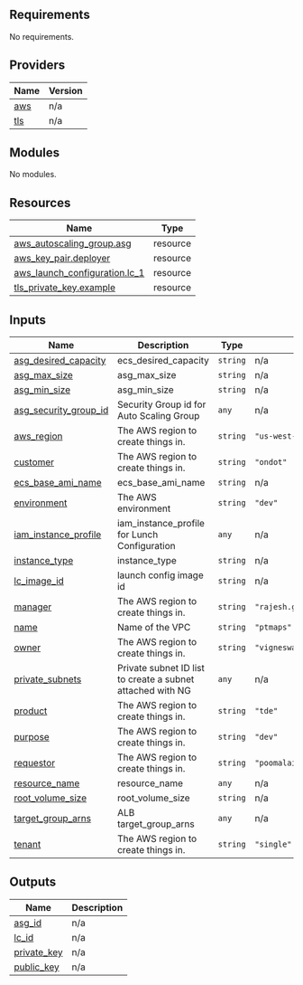 <!-- BEGIN_TF_DOCS -->
## Requirements

No requirements.

## Providers

| Name | Version |
|------|---------|
| <a name="provider_aws"></a> [aws](#provider\_aws) | n/a |
| <a name="provider_tls"></a> [tls](#provider\_tls) | n/a |

## Modules

No modules.

## Resources

| Name | Type |
|------|------|
| [aws_autoscaling_group.asg](https://registry.terraform.io/providers/hashicorp/aws/latest/docs/resources/autoscaling_group) | resource |
| [aws_key_pair.deployer](https://registry.terraform.io/providers/hashicorp/aws/latest/docs/resources/key_pair) | resource |
| [aws_launch_configuration.lc_1](https://registry.terraform.io/providers/hashicorp/aws/latest/docs/resources/launch_configuration) | resource |
| [tls_private_key.example](https://registry.terraform.io/providers/hashicorp/tls/latest/docs/resources/private_key) | resource |

## Inputs

| Name | Description | Type | Default | Required |
|------|-------------|------|---------|:--------:|
| <a name="input_asg_desired_capacity"></a> [asg\_desired\_capacity](#input\_asg\_desired\_capacity) | ecs\_desired\_capacity | `string` | n/a | yes |
| <a name="input_asg_max_size"></a> [asg\_max\_size](#input\_asg\_max\_size) | asg\_max\_size | `string` | n/a | yes |
| <a name="input_asg_min_size"></a> [asg\_min\_size](#input\_asg\_min\_size) | asg\_min\_size | `string` | n/a | yes |
| <a name="input_asg_security_group_id"></a> [asg\_security\_group\_id](#input\_asg\_security\_group\_id) | Security Group id for Auto Scaling Group | `any` | n/a | yes |
| <a name="input_aws_region"></a> [aws\_region](#input\_aws\_region) | The AWS region to create things in. | `string` | `"us-west-2"` | no |
| <a name="input_customer"></a> [customer](#input\_customer) | The AWS region to create things in. | `string` | `"ondot"` | no |
| <a name="input_ecs_base_ami_name"></a> [ecs\_base\_ami\_name](#input\_ecs\_base\_ami\_name) | ecs\_base\_ami\_name | `string` | n/a | yes |
| <a name="input_environment"></a> [environment](#input\_environment) | The AWS environment | `string` | `"dev"` | no |
| <a name="input_iam_instance_profile"></a> [iam\_instance\_profile](#input\_iam\_instance\_profile) | iam\_instance\_profile for Lunch Configuration | `any` | n/a | yes |
| <a name="input_instance_type"></a> [instance\_type](#input\_instance\_type) | instance\_type | `string` | n/a | yes |
| <a name="input_lc_image_id"></a> [lc\_image\_id](#input\_lc\_image\_id) | launch config image id | `string` | n/a | yes |
| <a name="input_manager"></a> [manager](#input\_manager) | The AWS region to create things in. | `string` | `"rajesh.gurumurthy@fiserv.com"` | no |
| <a name="input_name"></a> [name](#input\_name) | Name of the VPC | `string` | `"ptmaps"` | no |
| <a name="input_owner"></a> [owner](#input\_owner) | The AWS region to create things in. | `string` | `"vigneswaran.shanmugam@fiserv.com"` | no |
| <a name="input_private_subnets"></a> [private\_subnets](#input\_private\_subnets) | Private subnet ID list to create a subnet attached with NG | `any` | n/a | yes |
| <a name="input_product"></a> [product](#input\_product) | The AWS region to create things in. | `string` | `"tde"` | no |
| <a name="input_purpose"></a> [purpose](#input\_purpose) | The AWS region to create things in. | `string` | `"dev"` | no |
| <a name="input_requestor"></a> [requestor](#input\_requestor) | The AWS region to create things in. | `string` | `"poomalairaj.r@ondotsystems.com"` | no |
| <a name="input_resource_name"></a> [resource\_name](#input\_resource\_name) | resource\_name | `any` | n/a | yes |
| <a name="input_root_volume_size"></a> [root\_volume\_size](#input\_root\_volume\_size) | root\_volume\_size | `string` | n/a | yes |
| <a name="input_target_group_arns"></a> [target\_group\_arns](#input\_target\_group\_arns) | ALB target\_group\_arns | `any` | n/a | yes |
| <a name="input_tenant"></a> [tenant](#input\_tenant) | The AWS region to create things in. | `string` | `"single"` | no |

## Outputs

| Name | Description |
|------|-------------|
| <a name="output_asg_id"></a> [asg\_id](#output\_asg\_id) | n/a |
| <a name="output_lc_id"></a> [lc\_id](#output\_lc\_id) | n/a |
| <a name="output_private_key"></a> [private\_key](#output\_private\_key) | n/a |
| <a name="output_public_key"></a> [public\_key](#output\_public\_key) | n/a |
<!-- END_TF_DOCS -->